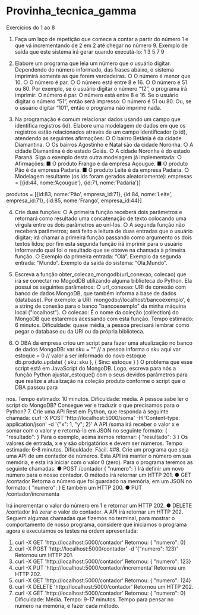 # Provinha_tecnica_gamma
Exercícios do 1 ao 8

1. Faça um laço de repetição que comece a contar a partir do número 1 e que vá
incrementando de 2 em 2 até chegar no número 9. Exemplo de saída que este
sistema irá gerar quando executá-lo:
1 3 5 7 9

2. Elabore um programa que leia um número que o usuário digitar. Dependendo do
número informado, das frases abaixo, o sistema imprimirá somente as que forem
verdadeiras.
○ O número é menor que 10.
○ O número é par.
○ O número está entre 8 e 16.
○ O número é 51 ou 80.
Por exemplo, se o usuário digitar o número “12”, o programa irá imprimir:
O número é par.
O número está entre 8 e 16.
Se o usuário digitar o número “51”, então será impresso:
O número é 51 ou 80.
Ou, se o usuário digitar “101”, então o programa não imprime nada.
3. Na programação é comum relacionar dados usando um campo que identifica
registros (id). Elabore uma modelagem de dados em que os registros estão
relacionados através de um campo identificador (o id), atendendo as seguintes
afirmações:
○ O bairro Betânia é da cidade Diamantina.
○ Os bairros Agostinho e Natal são da cidade Noronha.
○ A cidade Diamantina é do estado Goiás.
○ A cidade Noronha é do estado Paraná.
Siga o exemplo desta outra modelagem já implementada:
○ Afirmações:
■ O produto Frango é da empresa Açougue.
■ O produto Pão é da empresa Padaria.
■ O produto Leite é da empresa Padaria.
○ Modelagem resultante (os ids foram gerados aleatoriamente):
empresas = [{id:44, nome:’Açougue’},
{id:71, nome:’Padaria’}]

produtos = [{id:83, nome:’Pão’, empresa_id:71},
{id:84, nome:’Leite’, empresa_id:71},
{id:85, nome:’Frango’, empresa_id:44}]

4. Crie duas funções:
○ A primeira função receberá dois parâmetros e retornará como resultado uma
concatenação de texto colocando uma vírgula entre os dois parâmetros ao
uní-los.
○ A segunda função não receberá parâmetros; será feito a leitura de duas
entradas que o usuário digitar; irá chamar a primeira função passando como
argumento os dois textos lidos; por fim esta segunda função irá imprimir para
o usuário informando qual foi o resultado que se obteve na chamada à
primeira função.
○ Exemplo da primeira entrada: “Olá”. Exemplo da segunda entrada: “Mundo”.
Exemplo da saída do sistema: “Olá,Mundo”.

5. Escreva a função obter_colecao_mongodb(url_conexao, colecao) que irá se
conectar no MogodDB utilizando alguma biblioteca do Python. Ela possui os
seguintes parâmetros:
○ url_conexao: URI de conexão com banco de dados MongoDB, que também
informa a base de dados (database). Por exemplo: a URI
`mongodb://localhost/bancoexemplo', é a string de conexão para o banco
"bancoexemplo" da minha máquina local ("localhost").
○ colecao: É o nome da coleção (collection) do MongoDB que estaremos
acessando com esta função.
Tempo estimado: 6 minutos. Dificuldade: quase média, a pessoa precisará lembrar
como pegar o database ou da URI ou da própria biblioteca.
6. O DBA da empresa criou um script para fazer uma atualização no banco de dados
MongoDB:
var sku = "" // a pessoa informa o sku aqui
var estoque = 0 // valor a ser informado do novo estoque
db.produto.update(
{
sku: sku
},
{
$inc: estoque
}
)
O problema que esse script está em JavaScript do MongoDB. Logo, escreva para
nós a função Python ajustar_estoque() com o seus devidos parâmetros para que
realize a atualização na coleção produto conforme o script que o DBA passou para

nós.
Tempo estimado: 10 minutos. Dificuldade: média. A pessoa sabe ler o script do
MongoDB? Consegue ver e traduzir o que precisamos para o Python?
7. Crie uma API Rest em Python, que responda à seguinte chamada:
curl -X POST 'http://localhost:5000/soma' -H 'Content-type:
application/json' -d '{"x": 1, "y"; 2}'
A API /soma irá receber o valor x e somar com o valor y e retorná-lo em JSON no
seguinte formato:
{
"resultado": <valor do resultado>
}
Para o exemplo, acima iremos retornar:
{
"resultado": 3
}
Os valores de entrada, x e y são obrigatórios e devem ser números.
Tempo estimado: 6-8 minutos. Dificuldade: Fácil.
##8. Crie um programa que seja uma API de um contador de números. Esta API irá
manter o número em sua memória, e esta irá iniciar com o valor 0 (zero).
Para o programa teremos as seguinte chamadas:
● POST /contador
{
"numero": <numero>
}
Irá definir um novo número para o nosso contador. O método irá retornar um
HTTP 201.
● GET /contador
Retorna o número que foi guardado na memória, em um JSON no formato:
{
"numero": <numero guardado>
}
E também um HTTP 200.
● PUT /contador/incrementa

Irá incrementar o valor do número em 1 e retornar um HTTP 202.
● DELETE /contador
Irá zerar o valor do contador. A API irá retornar um HTTP 202.
Seguem algumas chamadas que fizemos no terminal, para mostrar o
comportamento de nosso programa, considere que iniciamos o programa agora e
executamos os testes na ordem apresentada:
1) curl -X GET 'http://localhost:5000/contador’
Retornou:
{ "numero": 0}
2) curl -X POST 'http://localhost:5000/contador’ -d
'{"numero": 123}'
Retornou um HTTP 201.
3) curl -X GET 'http://localhost:5000/contador’
Retornou:
{ "numero": 123}
4) curl -X PUT 'http://localhost:5000/contador/incrementa’
Retornou um HTTP 202.
5) curl -X GET 'http://localhost:5000/contador’
Retornou:
{ "numero": 124}
6) curl -X DELETE 'http://localhost:5000/contador’
Retornou um HTTP 202.
7) curl -X GET 'http://localhost:5000/contador’
Retornou:
{ "numero": 0}
Dificuldade: Média. Tempo: 9-17 minutos. Tempo para pensar no número na
memória, e fazer cada método.
